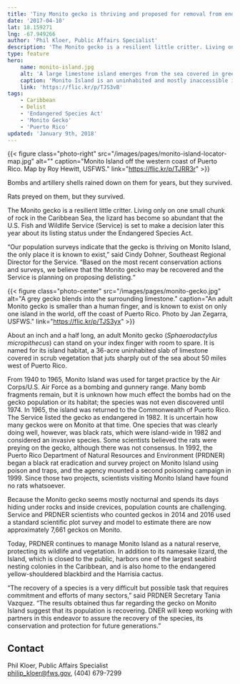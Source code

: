 ```yaml
---
title: 'Tiny Monito gecko is thriving and proposed for removal from endangered species list'
date: '2017-04-10'
lat: 18.159271
lng: -67.949266
author: 'Phil Kloer, Public Affairs Specialist'
description: 'The Monito gecko is a resilient little critter. Living only on one small chunk of rock in the Caribbean Sea, the lizard has become so abundant that the U.S. Fish and Wildlife Service (Service) is set to make a decision later this year about its listing status under the Endangered Species Act.'
type: feature
hero:
    name: monito-island.jpg
    alt: 'A large limestone island emerges from the sea covered in green vegetation.'
    caption: 'Monito Island is an uninhabited and mostly inaccessible island of only about 36 acres. It lies west of Puerto Rico and was designated a U.S. National Natural Landmark in 1975. Photo by USFWS.'
    link: 'https://flic.kr/p/TJS3vB'
tags:
    - Caribbean
    - Delist
    - 'Endangered Species Act'
    - 'Monito Gecko'
    - 'Puerto Rico'
updated: 'January 9th, 2018'
---
```


{{< figure class="photo-right" src="/images/pages/monito-island-locator-map.jpg" alt="" caption="Monito Island off the western coast of Puerto Rico. Map by Roy Hewitt, USFWS." link="https://flic.kr/p/TJRR3r" >}}

Bombs and artillery shells rained down on them for years, but they survived.

Rats preyed on them, but they survived.

The Monito gecko is a resilient little critter. Living only on one small chunk of rock in the Caribbean Sea, the lizard has become so abundant that the U.S. Fish and Wildlife Service (Service) is set to make a decision later this year about its listing status under the Endangered Species Act.

“Our population surveys indicate that the gecko is thriving on Monito Island, the only place it is known to exist,” said Cindy Dohner, Southeast Regional Director for the Service. “Based on the most recent conservation actions and surveys, we believe that the Monito gecko may be recovered and the Service is planning on proposing delisting.“

{{< figure class="photo-center" src="/images/pages/monito-gecko.jpg" alt="A grey gecko blends into the surrounding limestone." caption="An adult Monito gecko is smaller than a human finger, and is known to exist on only one island in the world, off the coast of Puerto Rico. Photo by Jan Zegarra, USFWS." link="https://flic.kr/p/TJS3yx" >}}

About an inch and a half long, an adult Monito gecko (*Sphaerodactylus micropithecus*) can stand on your index finger with room to spare. It is named for its island habitat, a 36-acre uninhabited slab of limestone covered in scrub vegetation that juts sharply out of the sea about 50 miles west of Puerto Rico.

From 1940 to 1965, Monito Island was used for target practice by the Air Corps/U.S. Air Force as a bombing and gunnery range.  Many bomb fragments remain, but it is unknown how much effect the bombs had on the gecko population or its habitat; the species was not even discovered until 1974. In 1965, the island was returned to the Commonwealth of Puerto Rico.
The Service listed the gecko as endangered in 1982. It is uncertain how many geckos were on Monito at that time. One species that was clearly doing well, however, was black rats, which were island-wide in 1982 and considered an invasive species. Some scientists believed the rats were preying on the gecko, although there was not consensus. In 1992, the Puerto Rico Department of Natural Resources and Environment (PRDNER) began a black rat eradication and survey project on Monito Island using poison and traps, and the agency mounted a second poisoning campaign in 1999. Since those two projects, scientists visiting Monito Island have found no rats whatsoever.

Because the Monito gecko seems mostly nocturnal and spends its days hiding under rocks and inside crevices, population counts are challenging. Service and PRDNER scientists who counted geckos in 2014 and 2016 used a standard scientific plot survey and model to estimate there are now approximately 7,661 geckos on Monito.

Today, PRDNER continues to manage Monito Island as a natural reserve, protecting its wildlife and vegetation.  In addition to its namesake lizard, the Island, which is closed to the public, harbors one of the largest seabird nesting colonies in the Caribbean, and is also home to the endangered yellow-shouldered blackbird and the Harrisia cactus.

“The recovery of a species is a very difficult but possible task that requires commitment and efforts of many sectors,” said PRDNER Secretary Tania Vazquez. “The results obtained thus far regarding the gecko on Monito Island suggest that its population is recovering.  DNER will keep working with partners in this endeavor to assure the recovery of the species, its conservation and protection for future generations.”

## Contact

Phil Kloer, Public Affairs Specialist  
[philip_kloer@fws.gov](mailto:philip_kloer@fws.gov), (404) 679-7299
